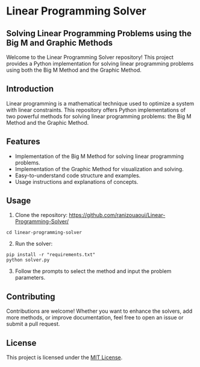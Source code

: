 # Linear Programming Solver
## Solving Linear Programming Problems using the Big M and Graphic Methods

Welcome to the Linear Programming Solver repository! This project provides a Python implementation for solving linear programming problems using both the Big M Method and the Graphic Method.

## Introduction

Linear programming is a mathematical technique used to optimize a system with linear constraints. This repository offers Python implementations of two powerful methods for solving linear programming problems: the Big M Method and the Graphic Method.

## Features

- Implementation of the Big M Method for solving linear programming problems.
- Implementation of the Graphic Method for visualization and solving.
- Easy-to-understand code structure and examples.
- Usage instructions and explanations of concepts.

## Usage

1. Clone the repository: https://github.com/ranizouaoui/Linear-Programming-Solver/
```
cd linear-programming-solver
```
2. Run the solver:
```
pip install -r "requirements.txt"
python solver.py
```

3. Follow the prompts to select the method and input the problem parameters.

## Contributing

Contributions are welcome! Whether you want to enhance the solvers, add more methods, or improve documentation, feel free to open an issue or submit a pull request.

## License

This project is licensed under the [MIT License](LICENSE).
